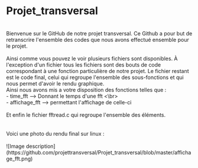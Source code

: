 # Projet_transversal
<br>
Bienvenue sur le GitHub de notre projet transversal. Ce Github a pour but de retranscrire l'ensemble des codes que nous avons effectué ensemble pour le projet. 
</br>
<br>
Ainsi comme vous pouvez le voir plusieurs fichiers sont disponibles. À l'exception d'un fichier tous les fichiers sont des bouts de code correspondant à une fonction particulière de notre projet. Le fichier restant est le code final, celui qui regroupe l'ensemble des sous-fonctions et qui nous permet d'avoir le rendu graphique.
</br>
Ainsi nous avons mis a votre disposition des fonctions telles que :
<br>
- time_fft --> Donnant le temps d'une fft 
<\br>
<br>
- affichage_fft --> permettant l'affichage de celle-ci 
</br>
<br>
Et enfin le fichier fftread.c qui regroupe l'ensemble des éléments.
</br>
<br>
</br>
Voici une photo du rendu final sur linux : 
<br>
</br>
![Image description](https://github.com/projettransversal/Projet_transversal/blob/master/affichage_fft.png)

